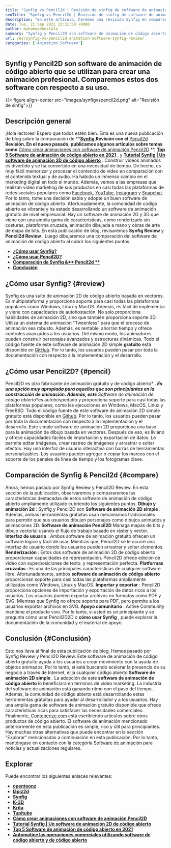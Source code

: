 ```yaml
---
title: "Synfig vs Pencil2d | Revisión de sinfig de software de animación" 
seoTitle: "Synfig vs Pencil2d | Revisión de sinfig de software de animación" 
description: "En este artículo, haremos una revisión Synfig en comparación con Pencil2D Review. Ambos son el software de animación de código abierto líderes son autohospedados y ricos." 
date: Tue, 21 Sep 2021 13:31:58 +0000
author: muhammadmustafa
summary: "Synfig y Pencil2D son software de animación de código abierto que se utilizan para crear una animación profesional. Comparemos estos dos software con respecto a su uso." 
url: /es/synfig-vs-pencil2d-animation-software-synfig-review/
categories: ['Animation Software']
---
```


## Synfig y Pencil2D son software de animación de código abierto que se utilizan para crear una animación profesional. Comparemos estos dos software con respecto a su uso.

{{< figure align=center src="images/synfigvspencil2d.png" alt="Revisión de sinfig">}}


## Descripción general
¡Hola lectores! Espero que todos estén bien. Esta es una nueva publicación de blog sobre la comparación de  **[**Synfig** ][1] **Revisión con el** [Pencil2d][2] **Revisión. En el nuevo pasado, publicamos algunos artículos sobre temas como** [Cómo crear animaciones con software de animación Pencil2D][3] **, **[Top 5 Software de animación de código abierto en 2021][4]**  , y **[Tutorial Synfig | Un software de animación 2D de código abierto][5]**  . Construir videos animados es divertido y se ha convertido en una necesidad de tiempo. De hecho, es muy fácil memorizar y procesar el contenido de video en comparación con el contenido textual y de audio. Ha habido un inmenso cambio en el marketing digital en todo el mundo. Además, vemos a las empresas que realizan video marketing de sus productos en casi todas las plataformas de redes sociales populares como [Facebook][6], [YouTube][7], [Instagram][8] y [Snapchat][9].
Por lo tanto, tome una decisión sabia y adopte un buen software de animación de código abierto. Afortunadamente, la comunidad de código abierto es vibrante y ha estado desarrollando un software de animación gratuito de nivel empresarial. Hay un software de animación 2D y 3D que viene con una amplia gama de características, como renderizado sin costuras, plataforma cruzada, animación dibujada a mano y obras de arte de mapa de bits. En esta publicación de blog, revisaremos  **Synfig Review** y **Pencil2d Review**  . Luego dibujaremos una comparación del software de animación de código abierto al cubrir los siguientes puntos.
*  **[¿Cómo usar Synfig?][10]**  
*  **[¿Cómo usar Pencil2D?][11]**  
*  **[Comparación de Synfig &** Pencil2d **][12]**  
*  **[Conclusión][13]**  

##  **¿Cómo usar Synfig?**  {#review}

Synfig es una suite de animación 2D de código abierto basada en vectores. Es multiplataforma y proporciona soporte para casi todas las plataformas populares como Windows, Linux y MacOS. Además, es fácil de implementar y viene con capacidades de autohostación. No solo proporciona habilidades de animación 2D, sino que también proporciona soporte 3D. Utiliza un sistema de animación "Tweenless" para que el proceso de animación sea robusto. Además, es rentable, ahorran tiempo y ofrece controles avanzados a los usuarios. Del mismo modo, los animadores pueden construir personajes avanzados y estructuras dinámicas. Todo el código fuente de este software de animación 2D simple  **gratuito**  está disponible en [GitHub][14]. Por lo tanto, los usuarios pueden pasar por toda la documentación con respecto a la implementación y el desarrollo.

## ¿Cómo usar Pencil2D? {#pencil}

Pencil2D es otro fabricante de animación gratuito y de código abierto*  ***. Es una opción muy apropiada para aquellos que son principiantes en la construcción de animación. Además, este**  Software de animación de código abierto**es autohospedado y proporciona soporte para casi todas las plataformas populares, como las ejecuciones en Windows, MacOS, Linux y FreeBSD. Todo el código fuente de este software de animación 2D simple gratuito está disponible en [Github][15]. Por lo tanto, los usuarios pueden pasar por toda la documentación con respecto a la implementación y el desarrollo. Este simple software de animación 2D proporciona una base para la animación de dibujo basada en vectores. Después de eso, es liviano y ofrece capacidades fáciles de importación y exportación de datos. Le permite editar imágenes, crear rastreo de imágenes y arrastrar o soltar efectos. Hay una interfaz de usuario interactiva con barras de herramientas personalizables. Los usuarios pueden agregar o copiar los marcos con el soporte de los paneles de línea de tiempo y los fotogramas clave.

## Comparación de Synfig & Pencil2d {#compare}

Ahora, hemos pasado por Synfig Review y Pencil2D Review. En esta sección de la publicación, observaremos y compararemos las características destacadas de estos software de animación de código abierto ampliamente utilizado cubriendo los siguientes puntos.
 **Dibujo y animación 2d** : Synfig y Pencil2D son **Software de animación 2D simple** . Además, ambas herramientas gratuitas usan mecanismos tradicionales para permitir que sus usuarios dibujen personajes como dibujos animados y animaciones 2D. **Software de animación Pencil2D** Managa mapas de bits y dibujo vectorial usando el flujo de trabajo basado en ráster y vector.
 **Interfaz de usuario** : Ambos software de animación gratuito ofrecen un software lógico y fácil de usar. Mientras que, Pencil2D se le ocurre una interfaz de usuario donde los usuarios pueden arrastrar y soltar elementos.
 **Renderización** : Estos dos software de animación 2D de código abierto proporcionan capacidades de representación. Pencil2D ofrece edición de video con superposiciones de texto. y representación perfecta.
 **Platformas cruzadas** : Es una de las principales características de cualquier software libre. Afortunadamente, ambos **software de animación de código abierto** proporcionan soporte para casi todas las plataformas ampliamente utilizadas como Windows, Linux y MacOS.
 **Importar y exportar** : Pencil2D proporciona opciones de importación y exportación de datos ricos a los usuarios. Los usuarios pueden exportar archivos en formatos como PDF y SVG. Mientras que Synfig no ofrece soporte para PDF, pero permite a los usuarios exportar archivos en SVG.
 **Apoyo comunitario** : Active Community mantiene el producto vivo. Por lo tanto, si usted es un principiante y se pregunta cómo usar Pencil2D2D o **cómo usar Synfig** , puede explorar la documentación de la comunidad y el material de apoyo.

## Conclusión {#Conclusión}

Esto nos lleva al final de esta publicación de blog. Hemos pasado por Synfig Review y Pencil2D Review. Este software de animación de código abierto gratuito ayuda a los usuarios a crear movimiento con la ayuda de objetos animados. Por lo tanto, si está buscando acelerar la presencia de su negocio a través de Internet, elija cualquier código abierto  **Software de animación 2D simple** . La adopción de este **software de animación de código abierto**  lo beneficiará en términos de video marketing. La industria del software de animación está ganando ritmo con el paso del tiempo. Además, la comunidad de código abierto está desarrollando estas herramientas gratuitas para ayudar al desarrollador y a los usuarios. Hay una amplia gama de software de animación gratuito disponible que ofrece características ricas para satisfacer las necesidades comerciales.
Finalmente, [Contenerize.com][16] está escribiendo artículos sobre otros productos de código abierto. El software de animación mencionado anteriormente en esta publicación es simple, rico y útil para principiantes. Hay muchas otras alternativas que puede encontrar en la sección "Explorar" mencionadas a continuación en esta publicación. Por lo tanto, manténgase en contacto con la categoría [Software de animación][17] para noticias y actualizaciones regulares.

## Explorar
Puede encontrar los siguientes enlaces relevantes:
* [  **opentoonz**  ][18]
*  **[lápiz2d][2]**  
* [  **Synfig**  ][1]
*  **[K-3D][19]**  
*  **[Krita][20]**  
*  **[Tupitube][21]**  
*  **[Cómo crear animaciones con software de animación Pencil2D][3]**  
*  **[Tutorial Synfig | Un software de animación 2D de código abierto][5]**  
*  **[Top 5 Software de animación de código abierto en 2021][4]**  
*  **[Automatice las operaciones comerciales utilizando software de código abierto y de código abierto][22]**  



[1]: https://products.containerize.com/animation-software/synfig/
[2]: https://products.containerize.com/animation-software/pencil2d/
[3]: https://blog.containerize.com/animation-software/how-to-create-animations-with-pencil2d-animation-software/
[4]: https://blog.containerize.com/animation-software/top-5-open-source-animation-software-in-2021/
[5]: https://blog.containerize.com/animation-software/synfig-tutorial-an-open-source-2d-animation-software/
[6]: https://www.facebook.com/
[7]: https://www.youtube.com/
[8]: http://instagram.com/
[9]: https://www.snapchat.com/
[10]: #review
[11]: #pencil
[12]: #compare
[13]: #Conclusion
[14]: https://github.com/synfig/synfig
[15]: https://github.com/pencil2d/pencil
[16]: https://www.containerize.com/
[17]: https://products.containerize.com/animation-software/
[18]: https://products.containerize.com/animation-software/opentoonz/
[19]: https://products.containerize.com/animation-software/k3d/
[20]: https://products.containerize.com/animation-software/krita/
[21]: https://products.containerize.com/animation-software/tupitube/
[22]: https://blog.containerize.com/blogging/automate-business-operations-using-open-source-software/
